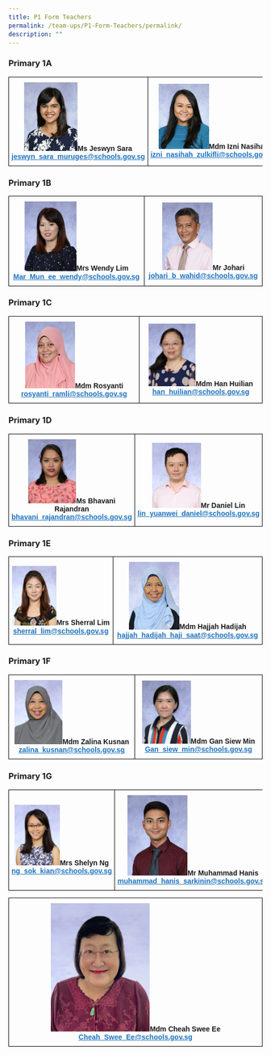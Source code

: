 ```yaml
---
title: P1 Form Teachers
permalink: /team-ups/P1-Form-Teachers/permalink/
description: ""
---
```

### **Primary 1A**

<style type="text/css">
.tg  {border-collapse:collapse;border-spacing:0;}
.tg td{border-color:black;border-style:solid;border-width:1px;font-family:Arial, sans-serif;font-size:14px;
  overflow:hidden;padding:10px 5px;word-break:normal;}
.tg th{border-color:black;border-style:solid;border-width:1px;font-family:Arial, sans-serif;font-size:14px;
  font-weight:normal;overflow:hidden;padding:10px 5px;word-break:normal;}
.tg .tg-f4yw{background-color:#FFF;text-align:center;vertical-align:middle}
.tg .tg-vgmr{background-color:#;text-align:center;vertical-align:middle}
</style>
<table class="tg">
<thead>
  <tr>
    <td colspan="2" class="tg-vgmr"><img style="width:40%" src="/images/Our%20Team%20UPS/P1%20Form%20Teachers/Jeswyn.jpg"><span style="font-weight:bold">Ms Jeswyn Sara</span><br><span style="font-weight:bold"><a rel="noopener noreferrer" target="_blank" href="mailto:jeswyn_sara_muruges@schools.gov.sg"><span style="text-decoration:underline;color:#1E73BE;background-color:transparent">jeswyn_sara_muruges@schools.gov.sg</span></a></span></td>
    <td class="tg-vgmr"><img style="width:40%" src="/images/Our%20Team%20UPS/Malay%20Language%20Teachers/izni.jpg"><span style="font-weight:bold">Mdm Izni Nasihah</span><br><span style="font-weight:bold"><a rel="noopener noreferrer" target="_blank" href="mailto:izni_nasihah_zulkifli@schools.gov.sg"><span style="text-decoration:underline;color:#1E73BE;background-color:transparent">izni_nasihah_zulkifli@schools.gov.sg</span></a></span><br>
		</td>
	</tr>
</thead>
</table>

### **Primary 1B**

<style type="text/css">
.tg  {border-collapse:collapse;border-spacing:0;}
.tg td{border-color:black;border-style:solid;border-width:1px;font-family:Arial, sans-serif;font-size:14px;
  overflow:hidden;padding:10px 5px;word-break:normal;}
.tg th{border-color:black;border-style:solid;border-width:1px;font-family:Arial, sans-serif;font-size:14px;
  font-weight:normal;overflow:hidden;padding:10px 5px;word-break:normal;}
.tg .tg-f4yw{background-color:#FFF;text-align:center;vertical-align:middle}
.tg .tg-vgmr{background-color:#;text-align:center;vertical-align:middle}
</style>
<table class="tg">
<thead>
  <tr>
    <td colspan="2" class="tg-vgmr"><img style="width:40%" src="/images/Our%20Team%20UPS/P1%20Form%20Teachers/mrs%20wendy%20lim-mar%20mun%20ee.jpg"><span style="font-weight:bold">Mrs Wendy Lim</span><br><span style="font-weight:bold"><a rel="noopener noreferrer" target="_blank" href="mailto:Mar_Mun_ee_wendy@schools.gov.sg"><span style="text-decoration:underline;color:#1E73BE;background-color:transparent">Mar_Mun_ee_wendy@schools.gov.sg</span></a></span></td>
    <td class="tg-vgmr"><img style="width:45%" src="/images/Our%20Team%20UPS/PE%20Teachers/mr%20johari%20wahid.jpg"><span style="font-weight:bold">Mr Johari</span><br><span style="font-weight:bold"><a rel="noopener noreferrer" target="_blank" href="mailto:johari_b_wahid@schools.gov.sg"><span style="text-decoration:underline;color:#1E73BE;background-color:transparent">johari_b_wahid@schools.gov.sg</span></a></span><br>
		</td>
	</tr>
</thead>
</table>

### **Primary 1C**

<style type="text/css">
.tg  {border-collapse:collapse;border-spacing:0;}
.tg td{border-color:black;border-style:solid;border-width:1px;font-family:Arial, sans-serif;font-size:14px;
  overflow:hidden;padding:10px 5px;word-break:normal;}
.tg th{border-color:black;border-style:solid;border-width:1px;font-family:Arial, sans-serif;font-size:14px;
  font-weight:normal;overflow:hidden;padding:10px 5px;word-break:normal;}
.tg .tg-f4yw{background-color:#FFF;text-align:center;vertical-align:middle}
.tg .tg-vgmr{background-color:#;text-align:center;vertical-align:middle}
</style>
<table class="tg">
<thead>
  <tr>
    <td colspan="2" class="tg-vgmr"><img style="width:40%" src="/images/Our%20Team%20UPS/P1%20Form%20Teachers/mdm%20rosyanti%20bte%20ramli.jpg"><span style="font-weight:bold">Mdm Rosyanti</span><br><span style="font-weight:bold"><a rel="noopener noreferrer" target="_blank" href="mailto:rosyanti_ramli@schools.gov.sg"><span style="text-decoration:underline;color:#1E73BE;background-color:transparent">rosyanti_ramli@schools.gov.sg</span></a></span></td>
    <td class="tg-vgmr"><img style="width:40%" src="/images/Our%20Team%20UPS/Chinese%20Language%20Teachers/mdm%20han%20hui%20lian.jpg"><span style="font-weight:bold">Mdm Han Huilian</span><br><span style="font-weight:bold"><a rel="noopener noreferrer" target="_blank" href="mailto:han_huilian@schools.gov.sg"><span style="text-decoration:underline;color:#1E73BE;background-color:transparent">han_huilian@schools.gov.sg</span></a></span><br>
		</td>
	</tr>
</thead>
</table>

### **Primary 1D**

<style type="text/css">
.tg  {border-collapse:collapse;border-spacing:0;}
.tg td{border-color:black;border-style:solid;border-width:1px;font-family:Arial, sans-serif;font-size:14px;
  overflow:hidden;padding:10px 5px;word-break:normal;}
.tg th{border-color:black;border-style:solid;border-width:1px;font-family:Arial, sans-serif;font-size:14px;
  font-weight:normal;overflow:hidden;padding:10px 5px;word-break:normal;}
.tg .tg-f4yw{background-color:#FFF;text-align:center;vertical-align:middle}
.tg .tg-vgmr{background-color:#;text-align:center;vertical-align:middle}
</style>
<table class="tg">
<thead>
  <tr>
    <td colspan="2" class="tg-vgmr"><img style="width:40%" src="/images/Our%20Team%20UPS/P1%20Form%20Teachers/ms%20bhavani%20rajandran.jpg"><span style="font-weight:bold">Ms Bhavani Rajandran</span><br><span style="font-weight:bold"><a rel="noopener noreferrer" target="_blank" href="mailto:bhavani_rajandran@schools.gov.sg"><span style="text-decoration:underline;color:#1E73BE;background-color:transparent">bhavani_rajandran@schools.gov.sg</span></a></span></td>
    <td class="tg-vgmr"><img style="width:40%" src="/images/Our%20Team%20UPS/Music%20Teachers/mr%20lin%20yuanwei%20daniel.jpg"><span style="font-weight:bold">Mr Daniel Lin</span><br><span style="font-weight:bold"><a rel="noopener noreferrer" target="_blank" href="mailto:lin_yuanwei_daniel@schools.gov.sg"><span style="text-decoration:underline;color:#1E73BE;background-color:transparent">lin_yuanwei_daniel@schools.gov.sg</span></a></span><br>
		</td>
	</tr>
</thead>
</table>

### **Primary 1E**

<style type="text/css">
.tg  {border-collapse:collapse;border-spacing:0;}
.tg td{border-color:black;border-style:solid;border-width:1px;font-family:Arial, sans-serif;font-size:14px;
  overflow:hidden;padding:10px 5px;word-break:normal;}
.tg th{border-color:black;border-style:solid;border-width:1px;font-family:Arial, sans-serif;font-size:14px;
  font-weight:normal;overflow:hidden;padding:10px 5px;word-break:normal;}
.tg .tg-f4yw{background-color:#FFF;text-align:center;vertical-align:middle}
.tg .tg-vgmr{background-color:#;text-align:center;vertical-align:middle}
</style>
<table class="tg">
<thead>
  <tr>
    <td colspan="2" class="tg-vgmr"><img style="width:45%" src="/images/Our%20Team%20UPS/P1%20Form%20Teachers/mrs%20sherral%20lim.jpg"><span style="font-weight:bold">Mrs Sherral Lim</span><br><span style="font-weight:bold"><a rel="noopener noreferrer" target="_blank" href="mailto:sherral_lim@schools.gov.sg"><span style="text-decoration:underline;color:#1E73BE;background-color:transparent">sherral_lim@schools.gov.sg</span></a></span></td>
    <td class="tg-vgmr"><img style="width:35%" src="/images/Our%20Team%20UPS/Learning%20Support%20Teachers/mdm%20hajjah%20hadijah%20bte%20haji%20sa'at.jpg"><span style="font-weight:bold">Mdm Hajjah Hadijah</span><br><span style="font-weight:bold"><a rel="noopener noreferrer" target="_blank" href="mailto:hajjah_hadijah_haji_saat@schools.gov.sg"><span style="text-decoration:underline;color:#1E73BE;background-color:transparent">hajjah_hadijah_haji_saat@schools.gov.sg</span></a></span><br>
		</td>
	</tr>
</thead>
</table>

### **Primary 1F**

<style type="text/css">
.tg  {border-collapse:collapse;border-spacing:0;}
.tg td{border-color:black;border-style:solid;border-width:1px;font-family:Arial, sans-serif;font-size:14px;
  overflow:hidden;padding:10px 5px;word-break:normal;}
.tg th{border-color:black;border-style:solid;border-width:1px;font-family:Arial, sans-serif;font-size:14px;
  font-weight:normal;overflow:hidden;padding:10px 5px;word-break:normal;}
.tg .tg-f4yw{background-color:#FFF;text-align:center;vertical-align:middle}
.tg .tg-vgmr{background-color:#;text-align:center;vertical-align:middle}
</style>
<table class="tg">
<thead>
  <tr>
    <td colspan="2" class="tg-vgmr"><img style="width:40%" src="/images/Our%20Team%20UPS/P1%20Form%20Teachers/mdm%20zalina%20bte%20kusnan.jpg"><span style="font-weight:bold">Mdm Zalina Kusnan</span><br><span style="font-weight:bold"><a rel="noopener noreferrer" target="_blank" href="mailto:zalina_kusnan@schools.gov.sg"><span style="text-decoration:underline;color:#1E73BE;background-color:transparent">zalina_kusnan@schools.gov.sg</span></a></span></td>
    <td class="tg-vgmr"><img style="width:40%" src="/images/Our%20Team%20UPS/Chinese%20Language%20Teachers/Siew%20Min.jpg"><span style="font-weight:bold">Mdm Gan Siew Min</span><br><span style="font-weight:bold"><a rel="noopener noreferrer" target="_blank" href="mailto:Gan_siew_min@schools.gov.sg"><span style="text-decoration:underline;color:#1E73BE;background-color:transparent">Gan_siew_min@schools.gov.sg</span></a></span><br>
		</td>
	</tr>
</thead>
</table>

### **Primary 1G**

<style type="text/css">
.tg  {border-collapse:collapse;border-spacing:0;}
.tg td{border-color:black;border-style:solid;border-width:1px;font-family:Arial, sans-serif;font-size:14px;
  overflow:hidden;padding:10px 5px;word-break:normal;}
.tg th{border-color:black;border-style:solid;border-width:1px;font-family:Arial, sans-serif;font-size:14px;
  font-weight:normal;overflow:hidden;padding:10px 5px;word-break:normal;}
.tg .tg-f4yw{background-color:#FFF;text-align:center;vertical-align:middle}
.tg .tg-vgmr{background-color:#;text-align:center;vertical-align:middle}
</style>
<table class="tg">
<thead>
  <tr>
    <td colspan="2" class="tg-vgmr"><img style="width:45%" src="/images/Our%20Team%20UPS/P1%20Form%20Teachers/mdm%20shelyn%20ng%20sok%20kian%20(huang%20shujuan).jpg"><span style="font-weight:bold">Mrs Shelyn Ng</span><br><span style="font-weight:bold"><a rel="noopener noreferrer" target="_blank" href="mailto:ng_sok_kian@schools.gov.sg"><span style="text-decoration:underline;color:#1E73BE;background-color:transparent">ng_sok_kian@schools.gov.sg</span></a></span></td>
    <td class="tg-vgmr"><img style="width:40%" src="/images/Our%20Team%20UPS/PE%20Teachers/mr%20muhammad%20hanis%20bin%20sarkinin.jpg"><span style="font-weight:bold">Mr Muhammad Hanis</span><br><span style="font-weight:bold"><a rel="noopener noreferrer" target="_blank" href="mailto:muhammad_hanis_sarkinin@schools.gov.sg"><span style="text-decoration:underline;color:#1E73BE;background-color:transparent">muhammad_hanis_sarkinin@schools.gov.sg</span></a></span><br>
		</td>
	</tr>
</thead>
</table>

<style type="text/css">
.tg  {border-collapse:collapse;border-spacing:0;}
.tg td{border-color:black;border-style:solid;border-width:1px;font-family:Arial, sans-serif;font-size:14px;
  overflow:hidden;padding:10px 5px;word-break:normal;}
.tg th{border-color:black;border-style:solid;border-width:1px;font-family:Arial, sans-serif;font-size:14px;
  font-weight:normal;overflow:hidden;padding:10px 5px;word-break:normal;}
.tg .tg-f4yw{background-color:#FFF;text-align:center;vertical-align:middle}
.tg .tg-vgmr{background-color:#;text-align:center;vertical-align:middle}
</style>
<table class="tg">
<thead>
  <tr>
    <td colspan="2" class="tg-vgmr"><img style="width:40%" src="/images/Our%20Team%20UPS/P1%20Form%20Teachers/mdm%20cheah.png"><span style="font-weight:bold">Mdm Cheah Swee Ee</span><br><span style="font-weight:bold"><a rel="noopener noreferrer" target="_blank" href="mailto:Cheah_Swee_Ee@schools.gov.sg"><span style="text-decoration:underline;color:#1E73BE;background-color:transparent">Cheah_Swee_Ee@schools.gov.sg</span></a></span></td>
    </tr>
</thead>
</table>
